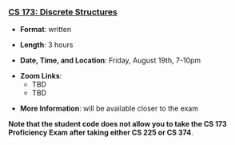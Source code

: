 <!---
Feel free to change this link if there is something more appropriate.
Do not change the anchor name.
-->

### <a name="CS173" class="anchor"></a>[CS 173: Discrete Structures](https://wiki.illinois.edu/wiki/display/cs173/Home)

* **Format**: written
<!--- -->
* **Length**: 3 hours
<!--- -->
* **Date, Time, and Location**:  Friday, August 19th, 7-10pm
<!--- -->
* **Zoom Links**: 
   * TBD
   * TBD

<!--- -->
* **More Information**: will be available closer to the exam

**Note that the student code does not allow you to take the CS 173 Proficiency Exam after taking either CS 225 or CS 374**.
<!---
#### Sign-Up Process

**WARNING:   these instructions are from last year, please check back for updates**

Please sign up by enrolling in the [proficiency moodle "course"](https://learn.illinois.edu/course/view.php?id=60633).

Moodle will ask you to log in with your netID and then ask you to enroll in a
course named "CS 173 proficiency exams (academic year 2021-22)".

Enroll yourself.

You will return to this course when it's time to take the proficiency
exam.

More information is available [here](https://wiki.illinois.edu/wiki/display/cs173/Home).   The moodle site now has a brief activity that will allow you to practice typing equations and diagrams into the online interface.    (You will not be able to upload handwritten work for the exam.)
-->
